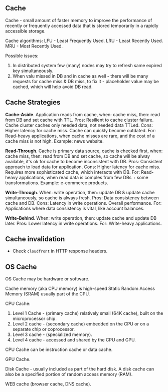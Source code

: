 Cache
-

Cache - small amount of faster memory to improve the performance
of recently or frequently accessed data
that is stored temporarily in a rapidly accessible storage.

Cache algorithms:
LFU - Least Frequently Used.
LRU - Least Recently Used.
MRU - Most Recently Used.

Possible issues:
1. In distributed system few (many) nodes may try to refresh same expired key simultaneously.
2. When valu missed in DB and in cache as well - there will be many requests for cache miss & DB miss,
to fix it - placeholder value may be cached, which will help avoid DB read.

## Cache Strategies

**Cache-Aside**.
Application reads from cache, when: cache miss, then: read from DB and set cache with TTL.
Pros: Resilient to cache cluster failure. Cache cluster caches only needed data, not needed data TTLed.
Cons: Higher latency for cache miss. Cache can quickly become outdated.
For: Read-heavy applications, when cache misses are rare, and the cost of a cache miss is not high.
Example: news website.

**Read-Through**.
Cache is primary data source, cache is checked first, when: cache miss, then: read from DB and set cache,
so cache will be alway available, it's ok for cache to become inconsistent with DB.
Pros: Consistent approach to load data for application.
Cons: Higher latency for cache miss. Requires more sophisticated cache, which interacts with DB.
For: Read-heavy applications, when read data is comples from few DBs + some transformations.
Example: e-commerce products.

**Write-Through**.
When: write operation, then: update DB & update cache simultaneously, so cache is always fresh.
Pros: Data consistency between cache and DB.
Cons: Latency in write operations. Overall performance.
For: Applications where data consistency is vital, like account balances.

**Write-Behind**.
When: write operation, then: update cache and update DB later.
Pros: Lower latency in write operations.
For: Write-heavy applications.

## Cache invalidation

* Check `cloudfront` in HTTP response headers.

## OS Cache

OS Cache may be hardware or software.

Cache memory (aka CPU memory) is high-speed Static Random Access Memory (SRAM)
usually part of the CPU.

CPU Cache:
1. Level 1 Cache - (primary cache) relatively small (64K cache), built on the microprocessor chip.
2. Level 2 cache - (secondary cache) embedded on the CPU or on a separate chip or coprocessor.
3. Level 3 cache - (specialized memory).
4. Level 4 cache - accessed and shared by the CPU and GPU.

CPU Cache can be instruction cache or data cache.

GPU Cache.

Disk Cache - usually included as part of the hard disk.
A disk cache can also be a specified portion of random access memory (RAM).

WEB cache (browser cache, DNS cache).
